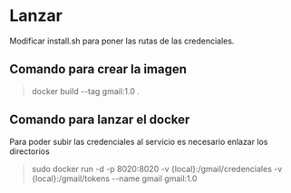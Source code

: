 # Lanzar
Modificar install.sh para poner las rutas de las credenciales.

## Comando para crear la imagen
> docker build --tag gmail:1.0 .
## Comando para lanzar el docker
Para poder subir las credenciales al servicio es necesario enlazar los directorios
> sudo docker run -d -p 8020:8020 -v {local}:/gmail/credenciales -v {local}:/gmail/tokens --name gmail gmail:1.0